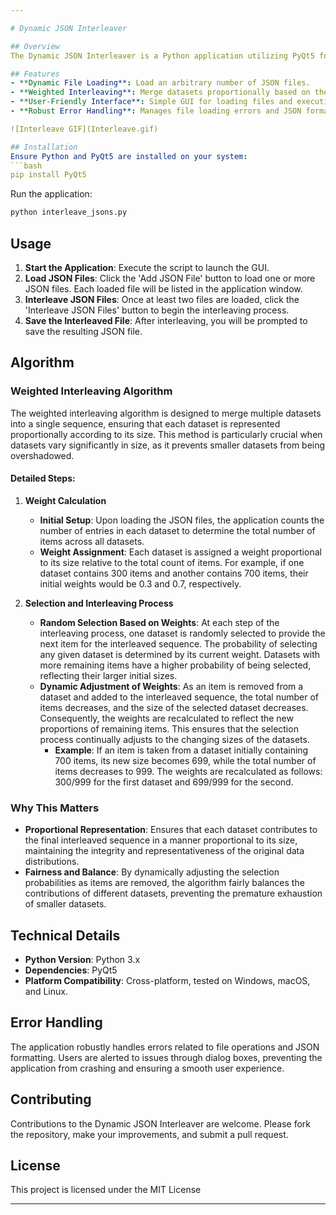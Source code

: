 ```yaml
---

# Dynamic JSON Interleaver

## Overview
The Dynamic JSON Interleaver is a Python application utilizing PyQt5 for its graphical user interface (GUI). This tool allows users to load multiple JSON files and interleave their contents using a weighted distribution algorithm, ensuring proportional representation from each dataset based on its initial size. This tool is particularly useful for AI researchers and data scientists who need to merge datasets from different sources while maintaining balanced representation.

## Features
- **Dynamic File Loading**: Load an arbitrary number of JSON files.
- **Weighted Interleaving**: Merge datasets proportionally based on their sizes.
- **User-Friendly Interface**: Simple GUI for loading files and executing the interleaving process.
- **Robust Error Handling**: Manages file loading errors and JSON formatting issues gracefully.

![Interleave GIF](Interleave.gif)

## Installation
Ensure Python and PyQt5 are installed on your system:
```bash
pip install PyQt5
```
Run the application:
```bash
python interleave_jsons.py
```

## Usage
1. **Start the Application**: Execute the script to launch the GUI.
2. **Load JSON Files**: Click the 'Add JSON File' button to load one or more JSON files. Each loaded file will be listed in the application window.
3. **Interleave JSON Files**: Once at least two files are loaded, click the 'Interleave JSON Files' button to begin the interleaving process.
4. **Save the Interleaved File**: After interleaving, you will be prompted to save the resulting JSON file.

## Algorithm
### Weighted Interleaving Algorithm
The weighted interleaving algorithm is designed to merge multiple datasets into a single sequence, ensuring that each dataset is represented proportionally according to its size. This method is particularly crucial when datasets vary significantly in size, as it prevents smaller datasets from being overshadowed.

#### Detailed Steps:
1. **Weight Calculation**
   - **Initial Setup**: Upon loading the JSON files, the application counts the number of entries in each dataset to determine the total number of items across all datasets.
   - **Weight Assignment**: Each dataset is assigned a weight proportional to its size relative to the total count of items. For example, if one dataset contains 300 items and another contains 700 items, their initial weights would be 0.3 and 0.7, respectively.

2. **Selection and Interleaving Process**
   - **Random Selection Based on Weights**: At each step of the interleaving process, one dataset is randomly selected to provide the next item for the interleaved sequence. The probability of selecting any given dataset is determined by its current weight. Datasets with more remaining items have a higher probability of being selected, reflecting their larger initial sizes.
   - **Dynamic Adjustment of Weights**: As an item is removed from a dataset and added to the interleaved sequence, the total number of items decreases, and the size of the selected dataset decreases. Consequently, the weights are recalculated to reflect the new proportions of remaining items. This ensures that the selection process continually adjusts to the changing sizes of the datasets.
     - **Example**: If an item is taken from a dataset initially containing 700 items, its new size becomes 699, while the total number of items decreases to 999. The weights are recalculated as follows: 300/999 for the first dataset and 699/999 for the second.

### Why This Matters
- **Proportional Representation**: Ensures that each dataset contributes to the final interleaved sequence in a manner proportional to its size, maintaining the integrity and representativeness of the original data distributions.
- **Fairness and Balance**: By dynamically adjusting the selection probabilities as items are removed, the algorithm fairly balances the contributions of different datasets, preventing the premature exhaustion of smaller datasets.

## Technical Details
- **Python Version**: Python 3.x
- **Dependencies**: PyQt5
- **Platform Compatibility**: Cross-platform, tested on Windows, macOS, and Linux.

## Error Handling
The application robustly handles errors related to file operations and JSON formatting. Users are alerted to issues through dialog boxes, preventing the application from crashing and ensuring a smooth user experience.

## Contributing
Contributions to the Dynamic JSON Interleaver are welcome. Please fork the repository, make your improvements, and submit a pull request.

## License
This project is licensed under the MIT License

---
```

